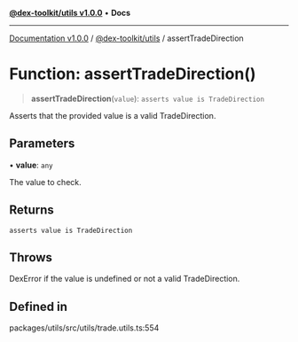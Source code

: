 [**@dex-toolkit/utils v1.0.0**](../README.md) • **Docs**

***

[Documentation v1.0.0](../../../packages.md) / [@dex-toolkit/utils](../README.md) / assertTradeDirection

# Function: assertTradeDirection()

> **assertTradeDirection**(`value`): `asserts value is TradeDirection`

Asserts that the provided value is a valid TradeDirection.

## Parameters

• **value**: `any`

The value to check.

## Returns

`asserts value is TradeDirection`

## Throws

DexError if the value is undefined or not a valid TradeDirection.

## Defined in

packages/utils/src/utils/trade.utils.ts:554
